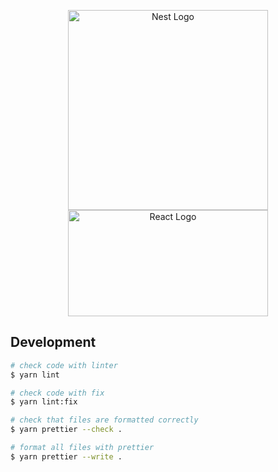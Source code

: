 <p align="center">
  <a href="http://nestjs.com/" target="blank"><img src="https://nestjs.com/img/logo_text.svg" width="320" alt="Nest Logo" /></a>
  <a href="https://pl.reactjs.org/" target="blank"><img src="https://upload.wikimedia.org/wikipedia/commons/a/a7/React-icon.svg" width="320" height="170" alt="React Logo" /></a>
</p>

## Development

```bash
# check code with linter
$ yarn lint

# check code with fix
$ yarn lint:fix

# check that files are formatted correctly
$ yarn prettier --check .

# format all files with prettier
$ yarn prettier --write .
```
